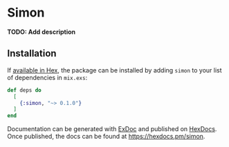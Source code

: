 # Simon

**TODO: Add description**

## Installation

If [available in Hex](https://hex.pm/docs/publish), the package can be installed
by adding `simon` to your list of dependencies in `mix.exs`:

```elixir
def deps do
  [
    {:simon, "~> 0.1.0"}
  ]
end
```

Documentation can be generated with [ExDoc](https://github.com/elixir-lang/ex_doc)
and published on [HexDocs](https://hexdocs.pm). Once published, the docs can
be found at <https://hexdocs.pm/simon>.

